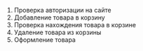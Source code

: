 1. Проверка авторизации на сайте
2. Добавление товара в корзину
3. Проверка нахождения товара в корзине
4. Удаление товара из корзины
5. Оформление товара
